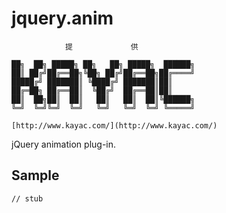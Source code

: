 jquery.anim
=================

                提             供             

    ██╗  ██╗ █████╗ ██╗   ██╗ █████╗  ██████╗
    ██║ ██╔╝██╔══██╗╚██╗ ██╔╝██╔══██╗██╔════╝
    █████╔╝ ███████║ ╚████╔╝ ███████║██║     
    ██╔═██╗ ██╔══██║  ╚██╔╝  ██╔══██║██║     
    ██║  ██╗██║  ██║   ██║   ██║  ██║╚██████╗
    ╚═╝  ╚═╝╚═╝  ╚═╝   ╚═╝   ╚═╝  ╚═╝ ╚═════╝

    [http://www.kayac.com/](http://www.kayac.com/)


jQuery animation plug-in.


## Sample

```
// stub
```